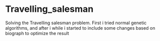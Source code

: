 # Travelling_salesman
Solving the Travelling salesman problem. First i tried normal genetic algorithms, and after i while i started to include some changes based on biograph to optimize the result
